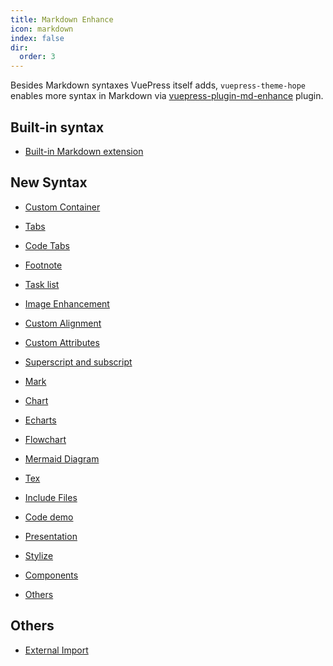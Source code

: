 ```yaml
---
title: Markdown Enhance
icon: markdown
index: false
dir:
  order: 3
---
```


Besides Markdown syntaxes VuePress itself adds, `vuepress-theme-hope` enables more syntax in Markdown via [vuepress-plugin-md-enhance][md-enhance] plugin.

<!-- more -->

## Built-in syntax

- [Built-in Markdown extension](../../cookbook/vuepress/markdown.md)

## New Syntax

- [Custom Container](container.md)

- [Tabs](tabs.md)

- [Code Tabs](code-tabs.md)

- [Footnote](footnote.md)

- [Task list](tasklist.md)

- [Image Enhancement](image.md)

- [Custom Alignment](align.md)

- [Custom Attributes](attrs.md)

- [Superscript and subscript](sup-sub.md)

- [Mark](mark.md)

- [Chart](chart.md)

- [Echarts](echarts.md)

- [Flowchart](flowchart.md)

- [Mermaid Diagram](mermaid.md)

- [Tex](tex.md)

- [Include Files](include.md)

- [Code demo](demo.md)

- [Presentation](presentation.md)

- [Stylize](stylize.md)

- [Components](components.md)

- [Others](others.md)

## Others

- [External Import](external.md)

[md-enhance]: https://vuepress-theme-hope.github.io/v2/md-enhance/
